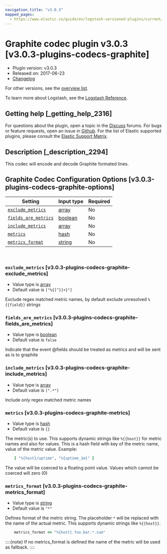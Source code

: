 ```yaml
---
navigation_title: "v3.0.3"
mapped_pages:
  - https://www.elastic.co/guide/en/logstash-versioned-plugins/current/v3.0.3-plugins-codecs-graphite.html
---
```


# Graphite codec plugin v3.0.3 [v3.0.3-plugins-codecs-graphite]


* Plugin version: v3.0.3
* Released on: 2017-06-23
* [Changelog](https://github.com/logstash-plugins/logstash-codec-graphite/blob/v3.0.3/CHANGELOG.md)

For other versions, see the [overview list](codec-graphite-index.md).

To learn more about Logstash, see the [Logstash Reference](logstash://reference/index.md).

## Getting help [_getting_help_2316]

For questions about the plugin, open a topic in the [Discuss](http://discuss.elastic.co) forums. For bugs or feature requests, open an issue in [Github](https://github.com/logstash-plugins/logstash-codec-graphite). For the list of Elastic supported plugins, please consult the [Elastic Support Matrix](https://www.elastic.co/support/matrix#matrix_logstash_plugins).


## Description [_description_2294]

This codec will encode and decode Graphite formated lines.


## Graphite Codec Configuration Options [v3.0.3-plugins-codecs-graphite-options]

| Setting | Input type | Required |
| --- | --- | --- |
| [`exclude_metrics`](v3-0-3-plugins-codecs-graphite.md#v3.0.3-plugins-codecs-graphite-exclude_metrics) | [array](logstash://reference/configuration-file-structure.md#array) | No |
| [`fields_are_metrics`](v3-0-3-plugins-codecs-graphite.md#v3.0.3-plugins-codecs-graphite-fields_are_metrics) | [boolean](logstash://reference/configuration-file-structure.md#boolean) | No |
| [`include_metrics`](v3-0-3-plugins-codecs-graphite.md#v3.0.3-plugins-codecs-graphite-include_metrics) | [array](logstash://reference/configuration-file-structure.md#array) | No |
| [`metrics`](v3-0-3-plugins-codecs-graphite.md#v3.0.3-plugins-codecs-graphite-metrics) | [hash](logstash://reference/configuration-file-structure.md#hash) | No |
| [`metrics_format`](v3-0-3-plugins-codecs-graphite.md#v3.0.3-plugins-codecs-graphite-metrics_format) | [string](logstash://reference/configuration-file-structure.md#string) | No |

 

### `exclude_metrics` [v3.0.3-plugins-codecs-graphite-exclude_metrics]

* Value type is [array](logstash://reference/configuration-file-structure.md#array)
* Default value is `["%{[^}]+}"]`

Exclude regex matched metric names, by default exclude unresolved `%{{field}}` strings


### `fields_are_metrics` [v3.0.3-plugins-codecs-graphite-fields_are_metrics]

* Value type is [boolean](logstash://reference/configuration-file-structure.md#boolean)
* Default value is `false`

Indicate that the event @fields should be treated as metrics and will be sent as is to graphite


### `include_metrics` [v3.0.3-plugins-codecs-graphite-include_metrics]

* Value type is [array](logstash://reference/configuration-file-structure.md#array)
* Default value is `[".*"]`

Include only regex matched metric names


### `metrics` [v3.0.3-plugins-codecs-graphite-metrics]

* Value type is [hash](logstash://reference/configuration-file-structure.md#hash)
* Default value is `{}`

The metric(s) to use. This supports dynamic strings like `%{{host}}` for metric names and also for values. This is a hash field with key of the metric name, value of the metric value. Example:

```ruby
    [ "%{host}/uptime", "%{uptime_1m}" ]
```

The value will be coerced to a floating point value. Values which cannot be coerced will zero (0)


### `metrics_format` [v3.0.3-plugins-codecs-graphite-metrics_format]

* Value type is [string](logstash://reference/configuration-file-structure.md#string)
* Default value is `"*"`

Defines format of the metric string. The placeholder `*` will be replaced with the name of the actual metric. This supports dynamic strings like `%{{host}}`.

```ruby
    metrics_format => "%{host}.foo.bar.*.sum"
```

::::{note}
If no metrics_format is defined the name of the metric will be used as fallback.
::::




